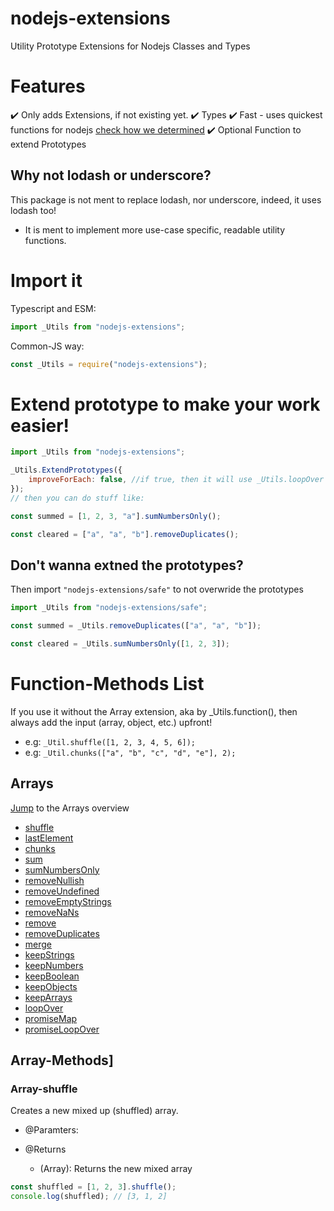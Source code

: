 # nodejs-extensions
Utility Prototype Extensions for Nodejs Classes and Types

# Features
✔️ Only adds Extensions, if not existing yet.
✔️ Types
✔️ Fast - uses quickest functions for nodejs [check how we determined](https://github.com/Tomato6966/nodejs-extensions/blob/main/doc/fastestLoop.md)
✔️ Optional Function to extend Prototypes


## Why not lodash or underscore?

This package is not ment to replace lodash, nor underscore, indeed, it uses lodash too!
 - It is ment to implement more use-case specific, readable utility functions.

# Import it

Typescript and ESM:

```js
import _Utils from "nodejs-extensions";
```

Common-JS way:

```js
const _Utils = require("nodejs-extensions");
```

# Extend prototype to make your work easier!

```js
import _Utils from "nodejs-extensions";

_Utils.ExtendPrototypes({
    improveForEach: false, //if true, then it will use _Utils.loopOver instead of Array.forEach and overwride it 
});
// then you can do stuff like:

const summed = [1, 2, 3, "a"].sumNumbersOnly();

const cleared = ["a", "a", "b"].removeDuplicates();
```

## Don't wanna extned the prototypes?

Then import `"nodejs-extensions/safe"` to not overwride the prototypes

```js
import _Utils from "nodejs-extensions/safe";

const summed = _Utils.removeDuplicates(["a", "a", "b"]);

const cleared = _Utils.sumNumbersOnly([1, 2, 3]);
```


# Function-Methods List

If you use it without the Array extension, aka by _Utils.function(), then always add the input (array, object, etc.) upfront!
- e.g: `_Util.shuffle([1, 2, 3, 4, 5, 6]);`
- e.g: `_Util.chunks(["a", "b", "c", "d", "e"], 2);`

## Arrays

[Jump](#Array-Methods) to the Arrays overview

 - [shuffle](#array-shuffle)
 - [lastElement](#array-lastElement)
 - [chunks](#array-chunks)
 - [sum](#array-sum)
 - [sumNumbersOnly](#array-sumNumbersOnly)
 - [removeNullish](#array-removeNullish)
 - [removeUndefined](#array-removeUndefined)
 - [removeEmptyStrings](#array-removeEmptyStrings)
 - [removeNaNs](#array-removeNaNs)
 - [remove](#array-remove)
 - [removeDuplicates](#array-removeDuplicates)
 - [merge](#array-merge)
 - [keepStrings](#array-keepStrings)
 - [keepNumbers](#array-keepNumbers)
 - [keepBoolean](#array-keepBoolean)
 - [keepObjects](#array-keepObjects)
 - [keepArrays](#array-keepArrays)
 - [loopOver](#array-loopOver)
 - [promiseMap](#array-promiseMap)
 - [promiseLoopOver](#array-promiseLoopOver) 

## Array-Methods]

### Array-shuffle

Creates a new mixed up (shuffled) array.

 - @Paramters:

 - @Returns
    - (Array): Returns the new mixed array
```js
const shuffled = [1, 2, 3].shuffle();
console.log(shuffled); // [3, 1, 2]
```
